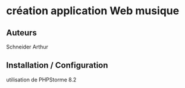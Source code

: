 # création application Web musique

## Auteurs
Schneider Arthur 

## Installation / Configuration
utilisation de PHPStorme 8.2